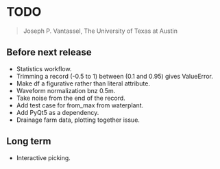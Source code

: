# TODO

> Joseph P. Vantassel, The University of Texas at Austin

## Before next release

- Statistics workflow.
- Trimming a record (-0.5 to 1) between (0.1 and 0.95) gives ValueError.
- Make df a figurative rather than literal attribute.
- Waveform normalization bnz 0.5m.
- Take noise from the end of the record.
- Add test case for from_max from waterplant.
- Add PyQt5 as a dependency.
- Drainage farm data, plotting together issue.

## Long term

- Interactive picking.
